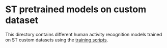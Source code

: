 # ST pretrained models on custom dataset

This directory contains different human activity recognition models trained on ST custom datasets using the [training scripts](../../../scripts/training/README.md).
